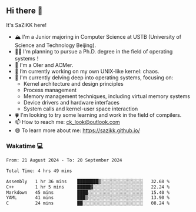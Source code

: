 ## Hi there 👋

It's SaZiKK here!

- 🏔️ I'm a Junior majoring in Computer Science  at USTB (University of Science and Technology Beijing).
- 🧑‍🎓 I'm planning to pursue a Ph.D. degree in the field of operating systems！
- 🚀 I'm a OIer and ACMer.
- 🔭 I’m currently working on my own UNIX-like kernel: chaos.
- 🌱 I'm currently delving deep into operating systems, focusing on:
  - Kernel architecture and design principles
  - Process management
  - Memory management techniques, including virtual memory systems
  - Device drivers and hardware interfaces
  - System calls and kernel-user space interaction
- 🍀 I'm looking to try some learning and work in the field of compilers.
- 📫 How to reach me: ck_look@outlook.com
- 😄 To learn more about me: https://sazikk.github.io/

  
<!--
**SaZiKK/SaZiKK** is a ✨ _special_ ✨ repository because its `README.md` (this file) appears on your GitHub profile.

Here are some ideas to get you started:

- 🔭 I’m currently working on ...
- 🌱 I’m currently learning ...
- 👯 I’m looking to collaborate on ...
- 🤔 I’m looking for help with ...
- 💬 Ask me about ...
- 📫 How to reach me: ...
- 😄 Pronouns: ...
- ⚡ Fun fact: ...
-->

### Wakatime 💻

<!--START_SECTION:waka-->

```txt
From: 21 August 2024 - To: 20 September 2024

Total Time: 4 hrs 49 mins

Assembly   1 hr 36 mins    ████████▒░░░░░░░░░░░░░░░░   32.68 %
C++        1 hr 5 mins     █████▓░░░░░░░░░░░░░░░░░░░   22.24 %
Markdown   45 mins         ████░░░░░░░░░░░░░░░░░░░░░   15.40 %
YAML       41 mins         ███▒░░░░░░░░░░░░░░░░░░░░░   13.90 %
C          24 mins         ██░░░░░░░░░░░░░░░░░░░░░░░   08.24 %
```

<!--END_SECTION:waka-->
